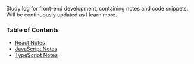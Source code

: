 Study log for front-end development, containing notes and code snippets. Will be continuously updated as I learn more.

### Table of Contents

- [React Notes](/React/React.md)
- [JavaScript Notes](/JavaScript/JavaScript.md)
- [TypeScript Notes](/TypeScript/TypeScript.md)

